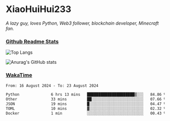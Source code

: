 # XiaoHuiHui233

*A lazy guy, loves Python, Web3 follower, blockchain developer, Minecraft fan.*

### [Github Readme Stats](https://github.com/anuraghazra/github-readme-stats)

![Top Langs](https://github-readme-stats.vercel.app/api/top-langs/?username=XiaoHuiHui233&layout=compact&theme=github_dark)

![Anurag's GitHub stats](https://github-readme-stats.vercel.app/api?username=XiaoHuiHui233&show_icons=true&theme=github_dark)

### [WakaTime](https://wakatime.com)

<!--START_SECTION:waka-->

```txt
From: 16 August 2024 - To: 23 August 2024

Python              6 hrs 13 mins   █████████████████████▒░░░   84.86 %
Other               33 mins         ██░░░░░░░░░░░░░░░░░░░░░░░   07.66 %
JSON                19 mins         █░░░░░░░░░░░░░░░░░░░░░░░░   04.47 %
TOML                10 mins         ▓░░░░░░░░░░░░░░░░░░░░░░░░   02.32 %
Docker              1 min           ░░░░░░░░░░░░░░░░░░░░░░░░░   00.43 %
```

<!--END_SECTION:waka-->
